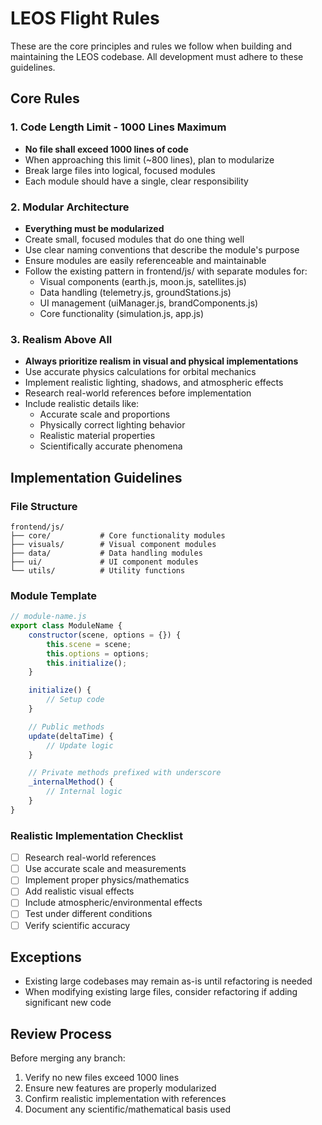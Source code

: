 # LEOS Flight Rules

These are the core principles and rules we follow when building and maintaining the LEOS codebase. All development must adhere to these guidelines.

## Core Rules

### 1. Code Length Limit - 1000 Lines Maximum
- **No file shall exceed 1000 lines of code**
- When approaching this limit (~800 lines), plan to modularize
- Break large files into logical, focused modules
- Each module should have a single, clear responsibility

### 2. Modular Architecture
- **Everything must be modularized**
- Create small, focused modules that do one thing well
- Use clear naming conventions that describe the module's purpose
- Ensure modules are easily referenceable and maintainable
- Follow the existing pattern in frontend/js/ with separate modules for:
  - Visual components (earth.js, moon.js, satellites.js)
  - Data handling (telemetry.js, groundStations.js)
  - UI management (uiManager.js, brandComponents.js)
  - Core functionality (simulation.js, app.js)

### 3. Realism Above All
- **Always prioritize realism in visual and physical implementations**
- Use accurate physics calculations for orbital mechanics
- Implement realistic lighting, shadows, and atmospheric effects
- Research real-world references before implementation
- Include realistic details like:
  - Accurate scale and proportions
  - Physically correct lighting behavior
  - Realistic material properties
  - Scientifically accurate phenomena

## Implementation Guidelines

### File Structure
```
frontend/js/
├── core/           # Core functionality modules
├── visuals/        # Visual component modules
├── data/           # Data handling modules
├── ui/             # UI component modules
└── utils/          # Utility functions
```

### Module Template
```javascript
// module-name.js
export class ModuleName {
    constructor(scene, options = {}) {
        this.scene = scene;
        this.options = options;
        this.initialize();
    }

    initialize() {
        // Setup code
    }

    // Public methods
    update(deltaTime) {
        // Update logic
    }

    // Private methods prefixed with underscore
    _internalMethod() {
        // Internal logic
    }
}
```

### Realistic Implementation Checklist
- [ ] Research real-world references
- [ ] Use accurate scale and measurements
- [ ] Implement proper physics/mathematics
- [ ] Add realistic visual effects
- [ ] Include atmospheric/environmental effects
- [ ] Test under different conditions
- [ ] Verify scientific accuracy

## Exceptions
- Existing large codebases may remain as-is until refactoring is needed
- When modifying existing large files, consider refactoring if adding significant new code

## Review Process
Before merging any branch:
1. Verify no new files exceed 1000 lines
2. Ensure new features are properly modularized
3. Confirm realistic implementation with references
4. Document any scientific/mathematical basis used